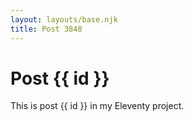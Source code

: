```yaml
---
layout: layouts/base.njk
title: Post 3848
---
```


# Post {{ id }}

This is post {{ id }} in my Eleventy project.
